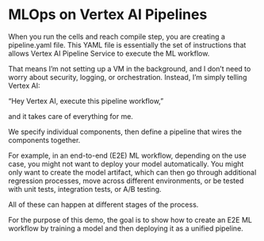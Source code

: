 # MLOps on Vertex AI Pipelines

When you run the cells and reach compile step, you are creating a pipeline.yaml file.
This YAML file is essentially the set of instructions that allows Vertex AI Pipeline Service to execute the ML workflow.

That means I’m not setting up a VM in the background, and I don’t need to worry about security, logging, or orchestration. Instead, I’m simply telling Vertex AI:

“Hey Vertex AI, execute this pipeline workflow,”

and it takes care of everything for me.

We specify individual components, then define a pipeline that wires the components together.

For example, in an end-to-end (E2E) ML workflow, depending on the use case, you might not want to deploy your model automatically.
You might only want to create the model artifact, which can then go through additional regression processes, move across different environments, or be tested with unit tests, integration tests, or A/B testing.

All of these can happen at different stages of the process.

For the purpose of this demo, the goal is to show how to create an E2E ML workflow by training a model and then deploying it as a unified pipeline.
